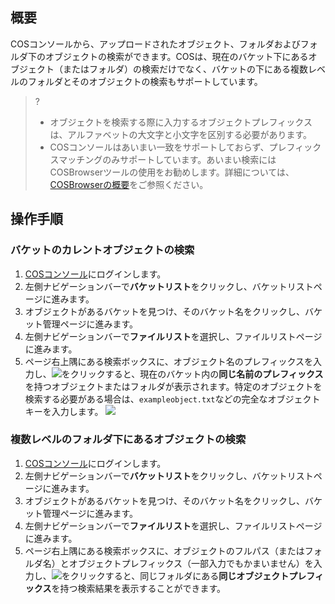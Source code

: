 ## 概要
COSコンソールから、アップロードされたオブジェクト、フォルダおよびフォルダ下のオブジェクトの検索ができます。COSは、現在のバケット下にあるオブジェクト（またはフォルダ）の検索だけでなく、バケットの下にある複数レベルのフォルダとそのオブジェクトの検索もサポートしています。

>? 
>- オブジェクトを検索する際に入力するオブジェクトプレフィックスは、アルファベットの大文字と小文字を区別する必要があります。
>- COSコンソールはあいまい一致をサポートしておらず、プレフィックスマッチングのみサポートしています。あいまい検索にはCOSBrowserツールの使用をお勧めします。詳細については、[COSBrowserの概要](https://intl.cloud.tencent.com/document/product/436/11366)をご参照ください。

## 操作手順
### バケットのカレントオブジェクトの検索

1. [COSコンソール](https://console.cloud.tencent.com/cos5)にログインします。
2. 左側ナビゲーションバーで**バケットリスト**をクリックし、バケットリストページに進みます。
3. オブジェクトがあるバケットを見つけ、そのバケット名をクリックし、バケット管理ページに進みます。
4. 左側ナビゲーションバーで**ファイルリスト**を選択し、ファイルリストページに進みます。
5. ページ右上隅にある検索ボックスに、オブジェクト名のプレフィックスを入力し、![](https://main.qcloudimg.com/raw/eeaf7547492ba4358671f820cf242ff1.png)をクリックすると、現在のバケット内の**同じ名前のプレフィックス**を持つオブジェクトまたはフォルダが表示されます。特定のオブジェクトを検索する必要がある場合は、`exampleobject.txt`などの完全なオブジェクトキーを入力します。
![](https://main.qcloudimg.com/raw/9eadf9e5e0244cea5d94b52ca004309e.png)

### 複数レベルのフォルダ下にあるオブジェクトの検索

1. [COSコンソール](https://console.cloud.tencent.com/cos5)にログインします。
2. 左側ナビゲーションバーで**バケットリスト**をクリックし、バケットリストページに進みます。
3. オブジェクトがあるバケットを見つけ、そのバケット名をクリックし、バケット管理ページに進みます。
4. 左側ナビゲーションバーで**ファイルリスト**を選択し、ファイルリストページに進みます。
5. ページ右上隅にある検索ボックスに、オブジェクトのフルパス（またはフォルダ名）とオブジェクトプレフィックス（一部入力でもかまいません）を入力し、![](https://main.qcloudimg.com/raw/eeaf7547492ba4358671f820cf242ff1.png)をクリックすると、同じフォルダにある**同じオブジェクトプレフィックス**を持つ検索結果を表示することができます。

